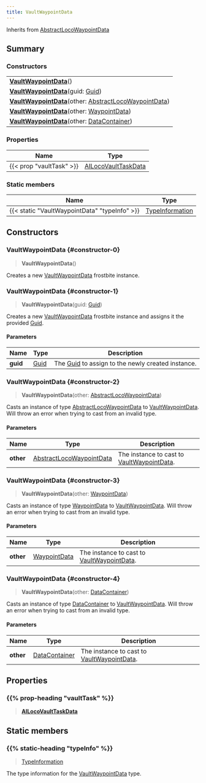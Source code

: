 ```yaml
---
title: VaultWaypointData
---
```


Inherits from 
[AbstractLocoWaypointData](/vext/ref/fb/abstractlocowaypointdata)

## Summary
### Constructors
| |
| ----------- |
| **[VaultWaypointData](#constructor-0)**() |
| **[VaultWaypointData](#constructor-1)**(guid: [Guid](/vext/ref/shared/class/guid)) |
| **[VaultWaypointData](#constructor-2)**(other: [AbstractLocoWaypointData](/vext/ref/fb/abstractlocowaypointdata)) |
| **[VaultWaypointData](#constructor-3)**(other: [WaypointData](/vext/ref/fb/waypointdata)) |
| **[VaultWaypointData](#constructor-4)**(other: [DataContainer](/vext/ref/shared/class/datacontainer)) |

### Properties
| Name | Type |
| ---- | ---- |
| {{< prop "vaultTask" >}} | [AILocoVaultTaskData](/vext/ref/fb/ailocovaulttaskdata) |

### Static members
| Name | Type |
| ---- | ---- |
| {{< static "VaultWaypointData" "typeInfo" >}} | [TypeInformation](/vext/ref/shared/class/typeinformation) |

## Constructors
### VaultWaypointData {#constructor-0}
> **VaultWaypointData**()

Creates a new [VaultWaypointData](/vext/ref/fb/vaultwaypointdata) frostbite instance.

### VaultWaypointData {#constructor-1}
> **VaultWaypointData**(guid: [Guid](/vext/ref/shared/class/guid))

Creates a new [VaultWaypointData](/vext/ref/fb/vaultwaypointdata) frostbite instance and assigns it the provided [Guid](/vext/ref/shared/class/guid).

#### Parameters
| Name | Type | Description |
| ---- | ---- | ----------- |
| **guid** | [Guid](/vext/ref/shared/class/guid) | The [Guid](/vext/ref/shared/class/guid) to assign to the newly created instance. |

### VaultWaypointData {#constructor-2}
> **VaultWaypointData**(other: [AbstractLocoWaypointData](/vext/ref/fb/abstractlocowaypointdata))

Casts an instance of type [AbstractLocoWaypointData](/vext/ref/fb/abstractlocowaypointdata) to [VaultWaypointData](/vext/ref/fb/vaultwaypointdata). Will throw an error when trying to cast from an invalid type.

#### Parameters
| Name | Type | Description |
| ---- | ---- | ----------- |
| **other** | [AbstractLocoWaypointData](/vext/ref/fb/abstractlocowaypointdata) | The instance to cast to [VaultWaypointData](/vext/ref/fb/vaultwaypointdata). |

### VaultWaypointData {#constructor-3}
> **VaultWaypointData**(other: [WaypointData](/vext/ref/fb/waypointdata))

Casts an instance of type [WaypointData](/vext/ref/fb/waypointdata) to [VaultWaypointData](/vext/ref/fb/vaultwaypointdata). Will throw an error when trying to cast from an invalid type.

#### Parameters
| Name | Type | Description |
| ---- | ---- | ----------- |
| **other** | [WaypointData](/vext/ref/fb/waypointdata) | The instance to cast to [VaultWaypointData](/vext/ref/fb/vaultwaypointdata). |

### VaultWaypointData {#constructor-4}
> **VaultWaypointData**(other: [DataContainer](/vext/ref/shared/class/datacontainer))

Casts an instance of type [DataContainer](/vext/ref/shared/class/datacontainer) to [VaultWaypointData](/vext/ref/fb/vaultwaypointdata). Will throw an error when trying to cast from an invalid type.

#### Parameters
| Name | Type | Description |
| ---- | ---- | ----------- |
| **other** | [DataContainer](/vext/ref/shared/class/datacontainer) | The instance to cast to [VaultWaypointData](/vext/ref/fb/vaultwaypointdata). |

## Properties
### {{% prop-heading "vaultTask" %}}
> **[AILocoVaultTaskData](/vext/ref/fb/ailocovaulttaskdata)**

## Static members
### {{% static-heading "typeInfo" %}}
> [TypeInformation](/vext/ref/shared/class/typeinformation)

The type information for the [VaultWaypointData](/vext/ref/fb/vaultwaypointdata) type.

